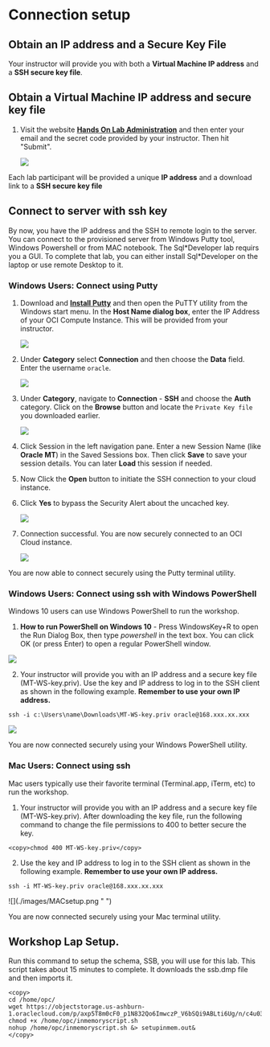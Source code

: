 #  Connection setup

## Obtain an IP address and a Secure Key File
Your instructor will provide you with both a **Virtual Machine IP address** and a **SSH secure key file**.

## Obtain a Virtual Machine IP address and secure key file

1.  Visit the website **[Hands On Lab Administration](http://holadmin.oraclepts.nl/)** and then enter your email and the secret code provided by your instructor.  Then hit "Submit".

    ![](./images/HOLadmin.png " ")

Each lab participant will be provided a unique **IP address** and a download link to a **SSH secure key file**

## Connect to server with ssh key
  By now, you have the IP address and the SSH to remote login to the server. You can connect to the provisioned server from Windows Putty tool, Windows Powershell or from MAC notebook.
  The Sql\*Developer lab requirs you a GUI. To complete that lab, you can either install Sql\*Developer on the laptop or use remote Desktop to it.

### Windows Users: Connect using Putty

1.  Download and **[Install Putty](https://www.putty.org/)** and then open the PuTTY utility from the Windows start menu.   In the **Host Name dialog box**, enter the IP Address of your OCI Compute Instance.  This will be provided from your instructor.

    ![](./images/keylab-023.png " ")

2.  Under **Category** select **Connection** and then choose the **Data** field.  Enter the username ```oracle```.  

    ![](./images/keylab-024.png " ")

3.  Under **Category**, navigate to **Connection** - **SSH** and choose the **Auth** category.   Click on the **Browse** button and locate the ```Private Key file``` you downloaded earlier.   

    ![](./images/keylab-025.png " ")

4. Click Session in the left navigation pane.  Enter a new Session Name (like **Oracle MT**) in the Saved Sessions box.  Then click **Save** to save your session details.  You can later **Load** this session if needed.

5. Now Click the **Open** button to initiate the SSH connection to your cloud instance.  

6.  Click **Yes** to bypass the Security Alert about the uncached key.

    ![](./images/keylab-026.png " ")

7.  Connection successful.   You are now securely connected to an OCI Cloud instance.

    ![](./images/keylab-027.png " ")

You are now able to connect securely using the Putty terminal utility.

### Windows Users: Connect using ssh with Windows PowerShell

Windows 10 users can use Windows PowerShell to run the workshop.

1. **How to run PowerShell on Windows 10** - Press WindowsKey\+R to open the Run Dialog Box, then type <em>powershell</em> in the text box.  You can click OK \(or press Enter\) to open a regular PowerShell window.

![](./images/WinPowerShell.png " ")

2. Your instructor will provide you with an IP address and a secure key file \(MT-WS-key.priv\).  Use the key and IP address to log in to the SSH client as shown in the following example.  **Remember to use your own IP address.**

```
ssh -i c:\Users\name\Downloads\MT-WS-key.priv oracle@168.xxx.xx.xxx
```

![](./images/WinPowerShell2.png " ")

You are now connected securely using your Windows PowerShell utility.

### Mac Users: Connect using ssh

Mac users typically use their favorite terminal (Terminal.app, iTerm, etc) to run the workshop.

1. Your instructor will provide you with an IP address and a secure key file (MT-WS-key.priv).  After downloading the key file, run the following command to change the file permissions to 400 to better secure the key.

````
<copy>chmod 400 MT-WS-key.priv</copy>
````
2. Use the key and IP address to log in to the SSH client as shown in the following example.  **Remember to use your own IP address.**

````
ssh -i MT-WS-key.priv oracle@168.xxx.xx.xxx
````
<p>
![](./images/MACsetup.png " ")

You are now connected securely using your Mac terminal utility.

## Workshop Lap Setup.

Run this command to setup the schema, SSB, you will use for this lab. This script takes about 15 minutes to complete. It downloads the ssb.dmp file and then imports it.
````
<copy>
cd /home/opc/
wget https://objectstorage.us-ashburn-1.oraclecloud.com/p/axp5T8m0cF0_p1N832Qo6ImwczP_V6bSQi9ABLti6Ug/n/c4u03/b/labfiles/o/inmemoryscript.sh
chmod +x /home/opc/inmemoryscript.sh
nohup /home/opc/inmemoryscript.sh &> setupinmem.out&
</copy>
````
